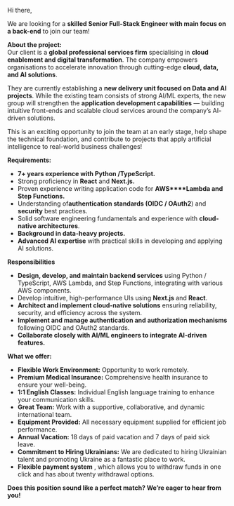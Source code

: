Hi there,  
  
We are looking for a **skilled Senior Full-Stack Engineer with main focus on a
back-end** to join our team!

**About the project:**  
Our client is a **global professional services firm** specialising in **cloud
enablement and digital transformation**. The company empowers organisations to
accelerate innovation through cutting-edge **cloud, data, and AI solutions**.

They are currently establishing a **new delivery unit focused on Data and AI
projects**. While the existing team consists of strong AI/ML experts, the new
group will strengthen the **application development capabilities** — building
intuitive front-ends and scalable cloud services around the company’s AI-
driven solutions.

This is an exciting opportunity to join the team at an early stage, help shape
the technical foundation, and contribute to projects that apply artificial
intelligence to real-world business challenges!  
  
**Requirements:**

  * **7+ years experience with Python /**TypeScript.****
  * Strong proficiency in **React** and **Next.js.**
  * Proven experience writing application code for **AWS****Lambda and Step Functions.**
  * Understanding of**authentication standards (OIDC / OAuth2**) and **security** best practices.
  * Solid software engineering fundamentals and experience with **cloud-native architectures**.
  * **Background in data-heavy projects.**
  * **Advanced AI expertise** with practical skills in developing and applying AI solutions.

**Responsibilities**

  * **Design, develop, and maintain backend services** using Python / TypeScript, AWS Lambda, and Step Functions, integrating with various AWS components.
  * Develop intuitive, high-performance UIs using **Next.js** and **React**.
  * **Architect and implement cloud-native solutions** ensuring reliability, security, and efficiency across the system.
  * **Implement and manage authentication and authorization mechanisms** following OIDC and OAuth2 standards.
  * **Collaborate closely with AI/ML engineers to integrate AI-driven features.**

**What we offer:**

  * **Flexible Work Environment:** Opportunity to work remotely.
  * **Premium Medical Insurance:** Comprehensive health insurance to ensure your well-being.
  * **1:1 English Classes:** Individual English language training to enhance your communication skills.
  * **Great Team:** Work with a supportive, collaborative, and dynamic international team.
  * **Equipment Provided:** All necessary equipment supplied for efficient job performance.
  * **Annual Vacation:** 18 days of paid vacation and 7 days of paid sick leave.
  * **Commitment to Hiring Ukrainians:** We are dedicated to hiring Ukrainian talent and promoting Ukraine as a fantastic place to work.
  * **Flexible payment system** , which allows you to withdraw funds in one click and has about twenty withdrawal options.

**Does this position sound like a perfect match? We’re eager to hear from
you!**